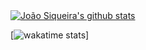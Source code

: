 <a href="https://github.com/joaosiqueira">
  <img align="center" src="https://github-readme-stats.vercel.app/api?username=joaosiqueira&show_icons=true&include_all_commits=true&theme=vue-dark" alt="João Siqueira's github stats"/>
</a>

[![wakatime stats](https://github-readme-stats.vercel.app/api/wakatime?username=joaosiqueira)]
<!-- <a href="https://github.com/joaosiqueira">
  <img align="center" src="https://github-readme-stats.vercel.app/api?username=joaosiqueira&show_icons=true&include_all_commits=true&theme=vue-dark&repo=user-toolkit" alt="João Siqueira's github stats" />
</a> -->
<!-- <a href="https://github.com/joaosiqueira">
  <img align="center" src="https://github-readme-stats.vercel.app/api/top-langs/?username=joaosiqueira&show_icons=true&include_all_commits=true&theme=material-palenight" />
</a> -->
